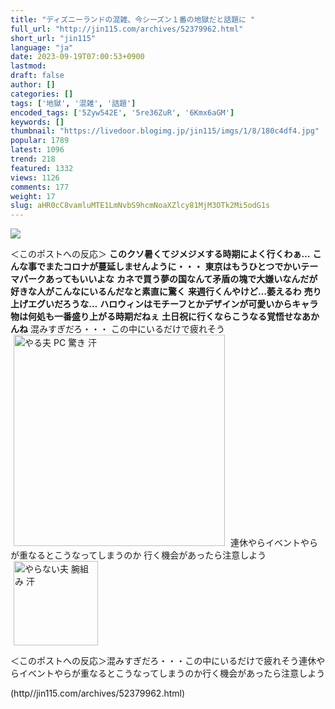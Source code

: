 ```yaml
---
title: "ディズニーランドの混雑、今シーズン１番の地獄だと話題に "
full_url: "http://jin115.com/archives/52379962.html"
short_url: "jin115"
language: "ja"
date: 2023-09-19T07:00:53+0900
lastmod: 
draft: false
author: []
categories: []
tags: ['地獄', '混雑', '話題']
encoded_tags: ['5Zyw542E', '5re36ZuR', '6Kmx6aGM']
keywords: []
thumbnail: "https://livedoor.blogimg.jp/jin115/imgs/1/8/180c4df4.jpg"
popular: 1789
latest: 1096
trend: 218
featured: 1332
views: 1126
comments: 177
weight: 17
slug: aHR0cC8vamluMTE1LmNvbS9hcmNoaXZlcy81MjM3OTk2Mi5odG1s
---
```


![](https://livedoor.blogimg.jp/jin115/imgs/1/8/180c4df4.jpg)

<div><a name='more'></a> ＜このポストへの反応＞ <b>このクソ暑くてジメジメする時期によく行くわぁ…</b> <b>こんな事でまたコロナが蔓延しませんように・・・</b> <b>東京はもうひとつでかいテーマパークあってもいいよな</b> <b>カネで買う夢の国なんて矛盾の塊で大嫌いなんだが好きな人がこんなにいるんだなと素直に驚く</b> <b>来週行くんやけど…萎えるわ</b> <b>売り上げエグいだろうな…</b> <b>ハロウィンはモチーフとかデザインが可愛いからキャラ物は何処も一番盛り上がる時期だねぇ</b> <b>土日祝に行くならこうなる覚悟せなあかんね</b> 混みすぎだろ・・・ この中にいるだけで疲れそう <img src='https//livedoor.blogimg.jp/jin115/imgs/8/0/8076d1bb.gif' alt='やる夫 PC 驚き 汗' width='338' border='0' hspace='5' class='pict'> 連休やらイベントやらが重なるとこうなってしまうのか 行く機会があったら注意しよう <img src='https//livedoor.blogimg.jp/jin115/imgs/0/4/04ee80e6.gif' alt='やらない夫 腕組み 汗' width='135' border='0' hspace='5' class='pict'> <p>＜このポストへの反応＞混みすぎだろ・・・この中にいるだけで疲れそう連休やらイベントやらが重なるとこうなってしまうのか行く機会があったら注意しよう</p></div>

(http//jin115.com/archives/52379962.html)
